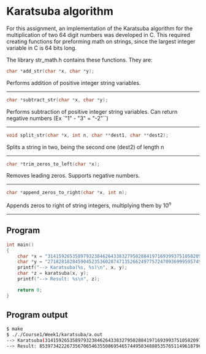 # Karatsuba algorithm

For this assignment, an implementation of the Karatsuba algorithm for the multiplication of two 64 digit numbers was developed in C. This required creating functions for preforming math on strings, since the largest integer variable in C is 64 bits long.

The library str_math.h contains these functions. They are:

```c
char *add_str(char *x, char *y);
```
Performs addition of positive integer string variables.

---

```c
char *subtract_str(char *x, char *y);
```
Performs subtraction of positive integer string variables. Can return negative numbers (Ex `"1" - "3" = "-2"``)

---


```c
void split_str(char *x, int n, char **dest1, char **dest2);
```
Splits a string in two, being the second one (dest2) of length n

---


```c
char *trim_zeros_to_left(char *x);
```
Removes leading zeros. Supports negative numbers.

---


```c
char *append_zeros_to_right(char *x, int n);
```
Appends zeros to right of string integers, multiplying them by $10^n$

---

## Program

```c
int main()
{
    char *x = "3141592653589793238462643383279502884197169399375105820974944592";
    char *y = "2718281828459045235360287471352662497757247093699959574966967627";
    printf("--> Karatsuba(%s, %s)\n", x, y);
    char *z = karatsuba(x, y);
    printf("--> Result: %s\n", z);

    return 0;
}
```

<!-- gh-action-output -->
## Program output
```bash
$ make
$ ././Course1/Week1/karatsuba/a.out 
--> Karatsuba(3141592653589793238462643383279502884197169399375105820974944592, 2718281828459045235360287471352662497757247093699959574966967627)
--> Result: 8539734222673567065463550869546574495034888535765114961879601127067743044893204848617875072216249073013374895871952806582723184
```
<!-- gh-action-output end -->


